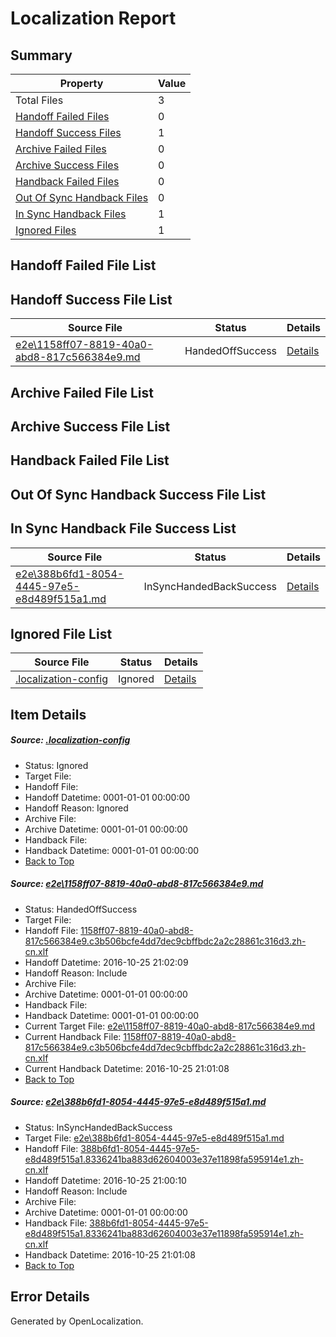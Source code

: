 # <a name='report-top'></a> Localization Report

## Summary
 Property | Value 
 -------- | ----- 
 Total Files | 3
[ Handoff Failed Files ](#handoff-failed-list)| 0
[ Handoff Success Files ](#handoff-success-list)| 1
[ Archive Failed Files ](#archive-failed-list)| 0
[ Archive Success Files ](#archive-success-list)| 0
[ Handback Failed Files ](#handback-failed-list)| 0
[ Out Of Sync Handback Files ](#outofsync-handback-success-list)| 0
[ In Sync Handback Files ](#insync-handback-success-list)| 1
[ Ignored Files ](#ignored-list)| 1

## <a name='handoff-failed-list'></a> Handoff Failed File List

## <a name='handoff-success-list'></a> Handoff Success File List
 Source File | Status | Details 
 ----------- | ------ | ------- 
 [e2e\1158ff07-8819-40a0-abd8-817c566384e9.md](https://github.com/OpenLocalizationTestOrg/ol-test0/blob/598483080cdfbff0dc3f5b80d54010863882bcaa/e2e/1158ff07-8819-40a0-abd8-817c566384e9.md) | HandedOffSuccess | [Details](#dde34f500cc7592c03c7e04861dcb25b730708941)

## <a name='archive-failed-list'></a> Archive Failed File List

## <a name='archive-success-list'></a> Archive Success File List

## <a name='handback-failed-list'></a> Handback Failed File List

## <a name='outofsync-handback-success-list'></a> Out Of Sync Handback Success File List

## <a name='insync-handback-success-list'></a> In Sync Handback File Success List
 Source File | Status | Details 
 ----------- | ------ | ------- 
 [e2e\388b6fd1-8054-4445-97e5-e8d489f515a1.md](https://github.com/OpenLocalizationTestOrg/ol-test0/blob/74d40de12facbd9786d3d9fd2800cca0622720fd/e2e/388b6fd1-8054-4445-97e5-e8d489f515a1.md) | InSyncHandedBackSuccess | [Details](#507ab57e2dc5a60524a726b6fe0672598ed3572c2)

## <a name='ignored-list'></a> Ignored File List
 Source File | Status | Details 
 ----------- | ------ | ------- 
 [.localization-config](https://github.com/OpenLocalizationTestOrg/ol-test0/blob/598483080cdfbff0dc3f5b80d54010863882bcaa/.localization-config) | Ignored | [Details](#c268a05ecaa7ec85942ed632c29928ee5bd6da8d0)

## Item Details
##### <a name='c268a05ecaa7ec85942ed632c29928ee5bd6da8d0'></a> Source: [.localization-config](https://github.com/OpenLocalizationTestOrg/ol-test0/blob/598483080cdfbff0dc3f5b80d54010863882bcaa/.localization-config)
* Status: Ignored
* Target File: 
* Handoff File: 
* Handoff Datetime: 0001-01-01 00:00:00
* Handoff Reason: Ignored
* Archive File: 
* Archive Datetime: 0001-01-01 00:00:00
* Handback File: 
* Handback Datetime: 0001-01-01 00:00:00
* [Back to Top](#report-top)

##### <a name='dde34f500cc7592c03c7e04861dcb25b730708941'></a> Source: [e2e\1158ff07-8819-40a0-abd8-817c566384e9.md](https://github.com/OpenLocalizationTestOrg/ol-test0/blob/598483080cdfbff0dc3f5b80d54010863882bcaa/e2e/1158ff07-8819-40a0-abd8-817c566384e9.md)
* Status: HandedOffSuccess
* Target File: 
* Handoff File: [1158ff07-8819-40a0-abd8-817c566384e9.c3b506bcfe4dd7dec9cbffbdc2a2c28861c316d3.zh-cn.xlf](https://github.com/OpenLocalizationTestOrg/ol-test0-handoff/blob/093f1b1d12dd519895549a1b4104c3ff10bafa29/ol-handoff/OpenLocalizationTestOrg/ol-test0-zhcn/shujia/ht/1158ff07-8819-40a0-abd8-817c566384e9.c3b506bcfe4dd7dec9cbffbdc2a2c28861c316d3.zh-cn.xlf)
* Handoff Datetime: 2016-10-25 21:02:09
* Handoff Reason: Include
* Archive File: 
* Archive Datetime: 0001-01-01 00:00:00
* Handback File: 
* Handback Datetime: 0001-01-01 00:00:00
* Current Target File: [e2e\1158ff07-8819-40a0-abd8-817c566384e9.md](https://github.com/OpenLocalizationTestOrg/ol-test0-zhcn/blob/c82d32105bc66bc5be63a9239f006946019219b6/e2e/1158ff07-8819-40a0-abd8-817c566384e9.md)
* Current Handback File: [1158ff07-8819-40a0-abd8-817c566384e9.c3b506bcfe4dd7dec9cbffbdc2a2c28861c316d3.zh-cn.xlf](https://github.com/OpenLocalizationTestOrg/ol-test0-handback/blob/8f9a44ed5131803fc30b73a1bc56e47804bda531/ol-handback/OpenLocalizationTestOrg/ol-test0-zhcn/shujia/ht/1158ff07-8819-40a0-abd8-817c566384e9.c3b506bcfe4dd7dec9cbffbdc2a2c28861c316d3.zh-cn.xlf)
* Current Handback Datetime: 2016-10-25 21:01:08
* [Back to Top](#report-top)

##### <a name='507ab57e2dc5a60524a726b6fe0672598ed3572c2'></a> Source: [e2e\388b6fd1-8054-4445-97e5-e8d489f515a1.md](https://github.com/OpenLocalizationTestOrg/ol-test0/blob/74d40de12facbd9786d3d9fd2800cca0622720fd/e2e/388b6fd1-8054-4445-97e5-e8d489f515a1.md)
* Status: InSyncHandedBackSuccess
* Target File: [e2e\388b6fd1-8054-4445-97e5-e8d489f515a1.md](https://github.com/OpenLocalizationTestOrg/ol-test0-zhcn/blob/c82d32105bc66bc5be63a9239f006946019219b6/e2e/388b6fd1-8054-4445-97e5-e8d489f515a1.md)
* Handoff File: [388b6fd1-8054-4445-97e5-e8d489f515a1.8336241ba883d62604003e37e11898fa595914e1.zh-cn.xlf](https://github.com/OpenLocalizationTestOrg/ol-test0-handoff/blob/ff1bc7bef4978f9a40532ff21b8bcb6a71d592ee/ol-handoff/OpenLocalizationTestOrg/ol-test0-zhcn/shujia/ht/388b6fd1-8054-4445-97e5-e8d489f515a1.8336241ba883d62604003e37e11898fa595914e1.zh-cn.xlf)
* Handoff Datetime: 2016-10-25 21:00:10
* Handoff Reason: Include
* Archive File: 
* Archive Datetime: 0001-01-01 00:00:00
* Handback File: [388b6fd1-8054-4445-97e5-e8d489f515a1.8336241ba883d62604003e37e11898fa595914e1.zh-cn.xlf](https://github.com/OpenLocalizationTestOrg/ol-test0-handback/blob/8f9a44ed5131803fc30b73a1bc56e47804bda531/ol-handback/OpenLocalizationTestOrg/ol-test0-zhcn/shujia/ht/388b6fd1-8054-4445-97e5-e8d489f515a1.8336241ba883d62604003e37e11898fa595914e1.zh-cn.xlf)
* Handback Datetime: 2016-10-25 21:01:08
* [Back to Top](#report-top)


## Error Details

Generated by OpenLocalization.
